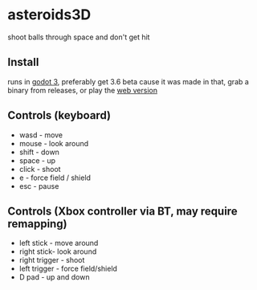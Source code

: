 # asteroids3D
shoot balls through space and don't get hit

## Install

runs in [godot 3](https://godotengine.org/download/3.x), preferably get 3.6 beta cause it was made in that, grab a binary from releases, or play the [web version](https://asteroids3d.williamv4.net)

## Controls (keyboard)

- wasd - move
- mouse - look around
- shift - down
- space - up
- click - shoot
- e - force field / shield
- esc - pause

## Controls (Xbox controller via BT, may require remapping)

- left stick - move around
- right stick- look around
- right trigger - shoot
- left trigger - force field/shield
- D pad - up and down
